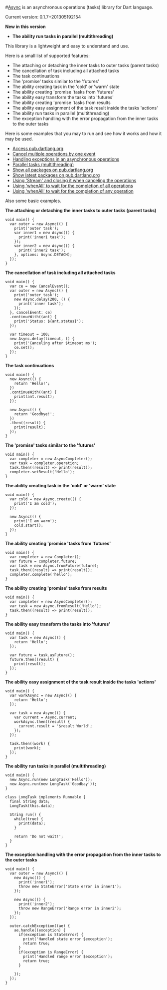 #[Async](https://github.com/mezoni/async) is an asynchronous operations (tasks) library for Dart language.

Current version: 0.1.7+201305192154

**New in this version**
- **The ability run tasks in parallel (multithreading)**

This library is a lightweight and easy to understand and use.

Here is a small list of supported features:

 - The attaching or detaching the inner tasks to outer tasks (parent tasks)
 - The cancellation of task including all attached tasks
 - The task continuations
 - The 'promise' tasks similar to the 'futures'
 - The ability creating task in the 'cold' or 'warm' state
 - The ability creating 'promise 'tasks from 'futures'
 - The ability easy transform the tasks into 'futures'
 - The ability creating 'promise 'tasks from results
 - The ability easy assignment of the task result inside the tasks 'actions'
 - The ability run tasks in parallel (multithreading)
 - The exception handling with the error propagation from the inner tasks to the outer tasks
 
Here is some examples that you may to run and see how it works and how it may be used.

 - [Access pub.dartlang.org](https://github.com/mezoni/async/blob/master/example/example_access_pub_dartlang_org.dart)
 - [Cancel multiple operations by one event](https://github.com/mezoni/async/blob/master/example/example_cancel_by_event.dart)
 - [Handling exceptions in an asynchronous operations](https://github.com/mezoni/async/blob/master/example/example_handling_exception.dart)
 - [Parallel tasks (multithreading)](https://github.com/mezoni/async/blob/master/example/example_multithreading.dart)
 - [Show all packages on pub.dartlang.org](https://github.com/mezoni/async/blob/master/example/example_show_all_packages.dart)
 - [Show latest packages on pub.dartlang.org](https://github.com/mezoni/async/blob/master/example/example_show_latest_packages.dart)
 - [Using 'Stream' and closing it when canceling the operations](https://github.com/mezoni/async/blob/master/example/example_using_stream.dart)
 - [Using 'whenAll' to wait for the completion of all operations](https://github.com/mezoni/async/blob/master/example/example_using_when_all.dart)
 - [Using 'whenAll' to wait for the completion of any operation](https://github.com/mezoni/async/blob/master/example/example_using_when_any.dart)
 
Also some basic examples.
 
**The attaching or detaching the inner tasks to outer tasks (parent tasks)**
 
```
void main() {
  var outer = new Async(() {
    print('outer task');
    var inner1 = new Async(() {
      print('inner1 task');
    });
    var inner2 = new Async(() {
      print('inner2 task');
    }, options: Async.DETACH);
  });
}
```

**The cancellation of task including all attached tasks**

```
void main() {
  var ce = new CancelEvent();
  var outer = new Async(() {
    print('outer task');
    new Async.delay(200, () {
      print('inner task');
    });
  }, cancelEvent: ce)
  .continueWith((ant) {
    print('Status: ${ant.status}');
  });

  var timeout = 100;
  new Async.delay(timeout, () {
    print('Canceling after $timeout ms');
    ce.set();
  });
}
```

**The task continuations**

```
void main() {
  new Async(() {
    return 'Hello!';
  })
  .continueWith((ant) {
    print(ant.result);
  });

  new Async(() {
    return 'Goodbye!';
  })
  .then((result) {
    print(result);
  });
}
```
 
**The 'promise' tasks similar to the 'futures'**
  
```
void main() {
  var completer = new AsyncCompleter();
  var task = completer.operation;
  task.then((result) => print(result));
  completer.setResult('Hello');
}
```

**The ability creating task in the 'cold' or 'warm' state**
 
```
void main() {
  var cold = new Async.create(() {
    print('I am cold');
  });

  new Async(() {
    print('I am warm');
    cold.start();
  });
}
```

**The ability creating 'promise 'tasks from 'futures'**
 
```
void main() {
  var completer = new Completer();
  var future = completer.future;
  var task = new Async.fromFuture(future);
  task.then((result) => print(result));
  completer.complete('hello');
}
```

**The ability creating 'promise' tasks from results**
 
``` 
void main() {
  var completer = new AsyncCompleter();
  var task = new Async.fromResult('Hello');
  task.then((result) => print(result));
}
```

**The ability easy transform the tasks into 'futures'**

```
void main() {
  var task = new Async(() {
    return 'Hello';
  });

  var future = task.asFuture();
  future.then((result) {
    print(result);
  });
}
```

**The ability easy assignment of the task result inside the tasks 'actions'**

``` 
void main() {
  var workAsync = new Async(() {
    return 'Hello';
  });

  var task = new Async(() {
    var current = Async.current;
    workAsync.then((result) {
      current.result = '$result World';
    });
  });

  task.then((work) {
    print(work);
  });
}
```

**The ability run tasks in parallel (multithreading)**

```
void main() {
  new Async.run(new LongTask('Hello'));
  new Async.run(new LongTask('Goodbay'));
}

class LongTask implements Runnable {
  final String data;
  LongTask(this.data);

  String run() {
    while(true) {
      print(data);
    }

    return 'Do not wait!';
  }
}
```

**The exception handling with the error propagation from the inner tasks to the outer tasks**
 
```
void main() {
  var outer = new Async(() {
    new Async(() {
      print('inner1');
      throw new StateError('State error in inner1');
    });

    new Async(() {
      print('inner2');
      throw new RangeError('Range error in inner2');
    });
  });

  outer.catchException((ae) {
    ae.handle((exception) {
      if(exception is StateError) {
        print('Handled state error $exception');
        return true;
      }
      if(exception is RangeError) {
        print('Handled range error $exception');
        return true;
      }

    });
  });
}
```